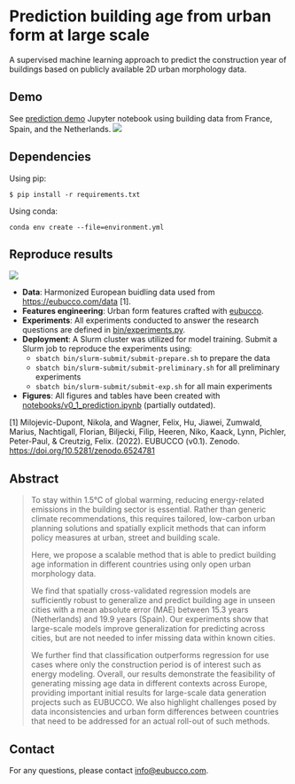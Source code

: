 # Prediction building age from urban form at large scale

A supervised machine learning approach to predict the construction year of buildings based on publicly available 2D urban morphology data.

## Demo
See [prediction demo](demo/demo.ipynb) Jupyter notebook using building data from France, Spain, and the Netherlands.
![](./figures/data-overview-color-coded.png)

## Dependencies
Using pip:
```
$ pip install -r requirements.txt
```
Using conda:
```
conda env create --file=environment.yml
```

## Reproduce results
![](./figures/methods.svg)

* **Data**: Harmonized European buidling data used from https://eubucco.com/data [1].
* **Features engineering**: Urban form features crafted with [eubucco](https://github.com/ai4up/eubucco/blob/a9096afa20dc422c9063c742d66f802772ab7159/eubucco/ft_eng/ft_eng.py).
* **Experiments**: All experiments conducted to answer the research questions are defined in [bin/experiments.py](bin/experiments.py).
* **Deployment**: A Slurm cluster was utilized for model training. Submit a Slurm job to reproduce the experiments using:
    * `sbatch bin/slurm-submit/submit-prepare.sh` to prepare the data
    * `sbatch bin/slurm-submit/submit-preliminary.sh` for all preliminary experiments
    * `sbatch bin/slurm-submit/submit-exp.sh` for all main experiments
* **Figures**: All figures and tables have been created with [notebooks/v0_1_prediction.ipynb](notebooks/v0_1_prediction.ipynb) (partially outdated).


[1] Milojevic-Dupont, Nikola, and Wagner, Felix, Hu, Jiawei, Zumwald, Marius, Nachtigall, Florian, Biljecki, Filip, Heeren, Niko, Kaack, Lynn, Pichler, Peter-Paul, & Creutzig, Felix. (2022). EUBUCCO (v0.1). Zenodo. https://doi.org/10.5281/zenodo.6524781

## Abstract

> To stay within 1.5°C of global warming, reducing energy-related emissions in the building sector is essential. Rather than generic climate recommendations, this requires tailored, low-carbon urban planning solutions and spatially explicit methods that can inform policy measures at urban, street and building scale.
>
> Here, we propose a scalable method that is able to predict building age information in different countries using only open urban morphology data. 
>
> We find that spatially cross-validated regression models are sufficiently robust to generalize and predict building age in unseen cities with a mean absolute error (MAE) between 15.3 years (Netherlands) and 19.9 years (Spain).  Our experiments show that large-scale models improve generalization for predicting across cities, but are not needed to infer missing data within known cities.
>
> We further find that classification outperforms regression for use cases where only the construction period is of interest such as energy modeling.
> Overall, our results demonstrate the feasibility of generating missing age data in different contexts across Europe, providing important initial results for large-scale data generation projects such as EUBUCCO. We also highlight challenges posed by data inconsistencies and urban form differences between countries that need to be addressed for an actual roll-out of such methods.

## Contact
For any questions, please contact info@eubucco.com.

